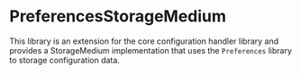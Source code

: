 # PreferencesStorageMedium

This library is an extension for the core configuration handler library and provides a StorageMedium implementation that uses the `Preferences` library to storage configuration data.
